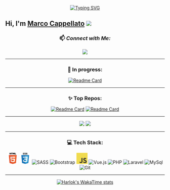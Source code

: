 
<!--
**Marcap00/Marcap00** is a ✨ _special_ ✨ repository because its `README.md` (this file) appears on your GitHub profile.

Here are some ideas to get you started:

- 🔭 I’m currently working on ...
- 🌱 I’m currently learning ...
- 👯 I’m looking to collaborate on ...
- 🤔 I’m looking for help with ...
- 💬 Ask me about ...
- 📫 How to reach me: ...
- 😄 Pronouns: ...
- ⚡ Fun fact: ...
-->
<div align="center" >

[![Typing SVG](https://readme-typing-svg.demolab.com?font=Fira+Code&size=24&duration=2000&pause=1000&color=FFFFFF&width=500&lines=Junior+Full+Stack+Web+Developer;It's+not+a+bug,+it's+a+feature)](https://git.io/typing-svg)

</div>

## Hi, I'm [Marco Cappellato](https://www.https://github.com/Marcap00/) <img src="https://raw.githubusercontent.com/MartinHeinz/MartinHeinz/master/wave.gif" width="5%">

<div align="center" >
  
### 📫 *Connect with Me:*

[<img align="center" src="https://static.licdn.com/sc/h/al2o9zrvru7aqj8e1x2rzsrca" width="30"> ](https://www.linkedin.com/in/marco-cappellato-5b83a4322/)

---
### 🚂 In progress:

[![Readme Card](https://github-readme-stats.vercel.app/api/pin/?username=marcap00&repo=wa-clone-be&theme=codeSTACKr&show_owner=true)](https://github.com/Marcap00/wa-clone-be)


---
### ✨ Top Repos:
<div>
  
[![Readme Card](https://github-readme-stats.vercel.app/api/pin/?username=marcap00&repo=deliveboo-fe-v1.0&theme=codeSTACKr&show_owner=true)](https://github.com/Marcap00/Deliveboo-FE-v1.0) [![Readme Card](https://github-readme-stats.vercel.app/api/pin/?username=marcap00&repo=deliveboo-be-v1.0&theme=codeSTACKr&show_owner=true)](https://github.com/Marcap00/Deliveboo-BE-v1.0)

</div>

---
<div>
  <img src="https://github-readme-stats.vercel.app/api?username=marcap00&show_icons=true&theme=codeSTACKr&rank_icon=github&show=reviews,discussions_started,discussions_answered,prs_merged" height='350'>
  <img src="https://github-readme-stats.vercel.app/api/top-langs/?username=marcap00&layout=pie&theme=codeSTACKr" height='350' >
</div>

---


### 💻 Tech Stack:
  
<img  alt='HTML' title="HTML 5" src="https://raw.githubusercontent.com/github/explore/80688e429a7d4ef2fca1e82350fe8e3517d3494d/topics/html/html.png" width='35'>
<img  alt='CSS' title="CSS 3" src="https://raw.githubusercontent.com/github/explore/80688e429a7d4ef2fca1e82350fe8e3517d3494d/topics/css/css.png" width='35'>
<img  alt='SASS' title="SCSS" src="https://sass-lang.com/assets/img/styleguide/seal-color.png" width='35'>
<img  alt='Bootstrap' title="Bootstrap" src="https://getbootstrap.com/docs/5.0/assets/brand/bootstrap-logo.svg" width='35'>
<img  alt='JavaScript' title="JavaScript" src="https://raw.githubusercontent.com/github/explore/80688e429a7d4ef2fca1e82350fe8e3517d3494d/topics/javascript/javascript.png" width='35'>
<img  alt='Vue.js' title="Vue.js" src="https://vuejs.org/images/logo.png" width='35'>

<img  alt='PHP' title="PHP" src="https://cdn-icons-png.flaticon.com/512/5968/5968332.png" width='35'>
<img  alt='Laravel' title="Laravel" src="https://upload.wikimedia.org/wikipedia/commons/thumb/9/9a/Laravel.svg/1200px-Laravel.svg.png" width='35'>
<img  alt='MySql' title="MySQL" src="https://www.freepnglogos.com/uploads/logo-mysql-png/logo-mysql-mysql-logo-png-images-are-download-crazypng-21.png" width='35'>
<img  alt='Git' title="Git" src="https://i.pinimg.com/originals/01/e5/00/01e500fca29c045d432b64f285f9c229.png" width='35'>
</div>

---

<div align='center'>
  
  [![Harlok's WakaTime stats](https://github-readme-stats.vercel.app/api/wakatime?username=marcocapp&theme=codeSTACKr)](https://github.com/Marcap00)
  

</div>
